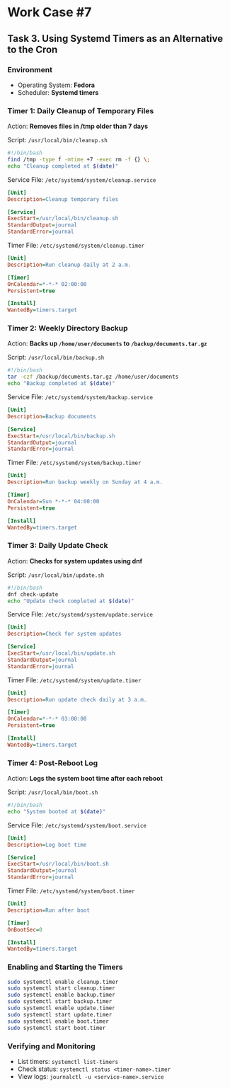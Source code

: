 # Work Case #7

## Task 3. Using Systemd Timers as an Alternative to the Cron

###  Environment

- Operating System: **Fedora**
- Scheduler: **Systemd timers**

### Timer 1: Daily Cleanup of Temporary Files

Action: **Removes files in /tmp older than 7 days**

Script: `/usr/local/bin/cleanup.sh`

```sh
#!/bin/bash
find /tmp -type f -mtime +7 -exec rm -f {} \;
echo "Cleanup completed at $(date)"
```

Service File: `/etc/systemd/system/cleanup.service`

```ini
[Unit]
Description=Cleanup temporary files

[Service]
ExecStart=/usr/local/bin/cleanup.sh
StandardOutput=journal
StandardError=journal
```

Timer File: `/etc/systemd/system/cleanup.timer`

```ini
[Unit]
Description=Run cleanup daily at 2 a.m.

[Timer]
OnCalendar=*-*-* 02:00:00
Persistent=true

[Install]
WantedBy=timers.target
```

### Timer 2: Weekly Directory Backup

Action: **Backs up `/home/user/documents` to `/backup/documents.tar.gz`**

Script: `/usr/local/bin/backup.sh`

```sh
#!/bin/bash
tar -czf /backup/documents.tar.gz /home/user/documents
echo "Backup completed at $(date)"
```

Service File: `/etc/systemd/system/backup.service`

```ini
[Unit]
Description=Backup documents

[Service]
ExecStart=/usr/local/bin/backup.sh
StandardOutput=journal
StandardError=journal
```

Timer File: `/etc/systemd/system/backup.timer`

```ini
[Unit]
Description=Run backup weekly on Sunday at 4 a.m.

[Timer]
OnCalendar=Sun *-*-* 04:00:00
Persistent=true

[Install]
WantedBy=timers.target
```

### Timer 3: Daily Update Check

Action: **Checks for system updates using dnf**

Script: `/usr/local/bin/update.sh`

```sh
#!/bin/bash
dnf check-update
echo "Update check completed at $(date)"
```

Service File: `/etc/systemd/system/update.service`

```ini
[Unit]
Description=Check for system updates

[Service]
ExecStart=/usr/local/bin/update.sh
StandardOutput=journal
StandardError=journal
```

Timer File: `/etc/systemd/system/update.timer`

```ini
[Unit]
Description=Run update check daily at 3 a.m.

[Timer]
OnCalendar=*-*-* 03:00:00
Persistent=true

[Install]
WantedBy=timers.target
```

### Timer 4: Post-Reboot Log

Action: **Logs the system boot time after each reboot**

Script: `/usr/local/bin/boot.sh`

```sh
#!/bin/bash
echo "System booted at $(date)"
```

Service File: `/etc/systemd/system/boot.service`

```ini
[Unit]
Description=Log boot time

[Service]
ExecStart=/usr/local/bin/boot.sh
StandardOutput=journal
StandardError=journal
```

Timer File: `/etc/systemd/system/boot.timer`

```ini
[Unit]
Description=Run after boot

[Timer]
OnBootSec=0

[Install]
WantedBy=timers.target
```

### Enabling and Starting the Timers

```sh
sudo systemctl enable cleanup.timer
sudo systemctl start cleanup.timer
sudo systemctl enable backup.timer
sudo systemctl start backup.timer
sudo systemctl enable update.timer
sudo systemctl start update.timer
sudo systemctl enable boot.timer
sudo systemctl start boot.timer
```

### Verifying and Monitoring

- List timers: `systemctl list-timers`
- Check status: `systemctl status <timer-name>.timer`
- View logs: `journalctl -u <service-name>.service`
